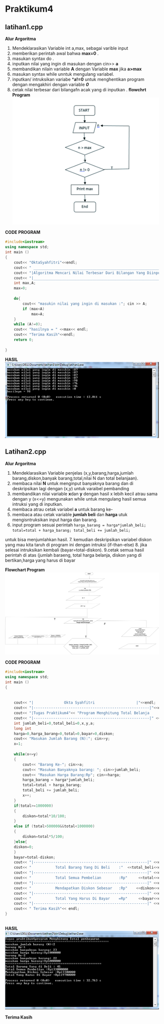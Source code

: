 # Praktikum4

## latihan1.cpp 

**Alur Argoritma**
1. Mendeklarasikan Variable int a,max, sebagai varible input
2. memberikan perintah awal bahwa **max=0** .
3. masukan syntax do .
4. inputkan nilai yang ingin di masukan dengan cin>> **a**
5. membandikan nilain variable **A** dengan Variable **max** jika **a>max** 
6. masukan syntax while unntuk mengulang variabel.
7. inputkan/ intruksikan variabe ***a!=0** untuk menghentikan program dengan mengakhiri dengan variable ***0***
8. cetak nilai terbesar dari bilangafn acak yang di inputkan .
**flowchrt Program**
![fl1](https://github.com/oktaviani13/praktikum4/blob/master/flow1.jpg)

**CODE PROGRAM**
```c++
#include<iostream>
using namespace std;
int main ()
{
    cout<< "OktaSyahfitri"<<endl;
    cout<< " ______________________________________________________________"<<endl;
    cout<< "|Algoritma Mencari Nilai Terbesar Dari Bilangan Yang Diinputkan|"<<endl;
    cout<< "|______________________________________________________________|"<<endl;
    int max,A;
    max=0;

    do{
        cout<< "masukin nilai yang ingin di masukan :"; cin >> A;
        if (max<A)
            max=A;
    }
    while (A!=0);
    cout<< "hasilnya = " <<max<< endl;
    cout<< "Terima Kasih"<<endl;
    return 0;

}

```
**HASIL**
![hasil1](https://github.com/oktaviani13/praktikum4/blob/master/screen%20shoot1.png)

## Latihan2.cpp 

**Alur Argoritma**
1. Mendeklarasikan Variable penjelas (x,y,barang,harga,jumlah barang,diskon,banyak barang,total,nilai N dan total belanjaan).
2. membaca nilai **N** untuk menginput banyaknya barang dan di deskripsikan lagi dengan (x,y) untuk varaibel pembanding
3. membandikan nilai variable **x**dan **y** dengan hasil x lebih kecil atrau sama dengan y (x<=y) mengunakan while untuk mengulang hasil semua intruksi yang di inputkan.
4. membaca atrau cetak variabel **a** untuk barang ke-
5. membaca atau cetak variable **jumlah beli** dan **harga** utuk mengisntruksikan input harga dan barang.
6. input program sesuai perintah 
        ```harga_barang = harga*jumlah_beli;
           total=total + harga_barang;
           total_beli += jumlah_beli;``` 

untuk bisa menjumlahkan hasil.
7. kemudian deskripsikan variabel diskon yang mau kita taruh di program ini dengan intruksi (if-than-else)
8. jika selesai intruksikan kembali (bayar=total-diskon).
9.cetak semua hasil perintah di atas (jumlah baraeng, total harga belanja, diskon yang di bertikan,harga yang harus di bayar 

**Flowchart Program**
![fl3](https://github.com/oktaviani13/praktikum4/blob/master/flow2.jpg)

**CODE PROGRAM**
```c++
#include<iostream>
using namespace std;
int main ()
{


    cout<< "|              Okta Syahfitri                   |"<<endl;
    cout<< "|-----------------------------------------------------|"<<endl;
    cout<< "|Tugas Praktikum4"<< "Program Menghitung Total Belanja     |"<< endl;
    cout<< "|-----------------------------------------------------|" <<endl;
    int jumlah_beli=0,total_beli=0,x,y,a;
    long int
    harga=0,harga_barang=0,total=0,bayar=0,diskon;
    cout<< "Masukan Jumlah Barang (N):"; cin>>y;
    x=1;

    while(x<=y)
    {
        cout<< "Barang Ke-"; cin>>a;
        cout<< "Masukan Banyaknya barang: "; cin>>jumlah_beli;
        cout<< "Masukan Harga Barang:Rp"; cin>>harga;
        harga_barang = harga*jumlah_beli;
        total=total + harga_barang;
        total_beli += jumlah_beli;
        x++;
    }
    if(total>=1000000)
    {
        diskon=total*10/100;
    }
    else if (total>500000&&total<1000000)
    {
        diskon=total*5/100;
    }else{
    diskon=0;
    }
    bayar=total-diskon;
    cout<< "|----------------------------------------------------|" <<endl;
    cout<< "           Total Barang Yang Di Beli    :"  <<total_beli<<endl;
    cout<< "|----------------------------------------------------|" <<endl;
    cout<< "           Total Semua Pembelian        :Rp"     <<total<<endl;
    cout<< "|----------------------------------------------------|" <<endl;
    cout<< "           Mendapatkan Diskon Sebesar   :Rp"    <<diskon<<endl;
    cout<< "|----------------------------------------------------|" <<endl;
    cout<< "           Total Yang Harus Di Bayar    =Rp"     <<bayar<<endl;
    cout<< "|----------------------------------------------------|" <<endl;
    cout<< " Terima Kasih"<< endl;
}



```

**HASIL**
![hasil3](https://github.com/oktaviani13/praktikum4/blob/master/screenshoot2.png)

**Terima Kasih**
